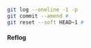 ```bash
git log --oneline -1 -p
git commit --amend #
git reset --soft HEAD~1 #
```

#### Reflog
```bash
```